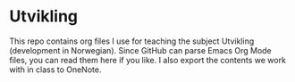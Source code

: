 # Utvikling
This repo contains org files I use for teaching the subject Utvikling (development in Norwegian). Since GitHub can parse Emacs Org Mode files, you can read them here if you like. I also export the contents we work with in class to OneNote.
